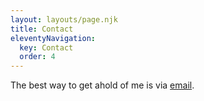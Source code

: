 ```yaml
---
layout: layouts/page.njk
title: Contact
eleventyNavigation:
  key: Contact
  order: 4
---
```


The best way to get ahold of me is via <a id="contact" href="">email</a>.

<script>
  const enc = 'cGV0ZS5sZXBhZ2VAcG9ib3guY29t';
  const elem = document.getElementById('contact');
  elem.setAttribute('href', 'mailto:'.concat(atob(enc)));
</script>
